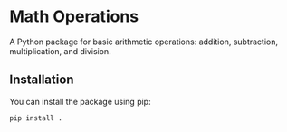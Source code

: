 # Math Operations

A Python package for basic arithmetic operations: addition, subtraction, multiplication, and division.

## Installation

You can install the package using pip:

```bash
pip install .
